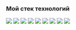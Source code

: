 ### <b>Мой стек технологий</b>
<img src="https://img.shields.io/badge/HTML5-black?style=for-the-badge&logo=HTML5&logoColor=red"/>
<img src="https://img.shields.io/badge/CSS3-black?style=for-the-badge&logo=CSS3&logoColor=blue"/>
<img src="https://img.shields.io/badge/JavaScript-black?style=for-the-badge&logo=JavaScript&logoColor=yellow"/>
<img src="https://img.shields.io/badge/SASS-black?style=for-the-badge&logo=SASS&logoColor=pink"/>
<img src="https://img.shields.io/badge/React-black?style=for-the-badge&logo=React&logoColor=blue"/>
<img src="https://img.shields.io/badge/.NET-black?style=for-the-badge&logo=.NET&logoColor=white"/>
<img src="https://img.shields.io/badge/Git-black?style=for-the-badge&logo=Git&logoColor=red"/>
<img src="https://img.shields.io/badge/BASH-black?style=for-the-badge&logo=GNU Bash&logoColor=white"/>
<img src="https://img.shields.io/badge/GitHub-black?style=for-the-badge&logo=GitHub&logoColor=white"/>
